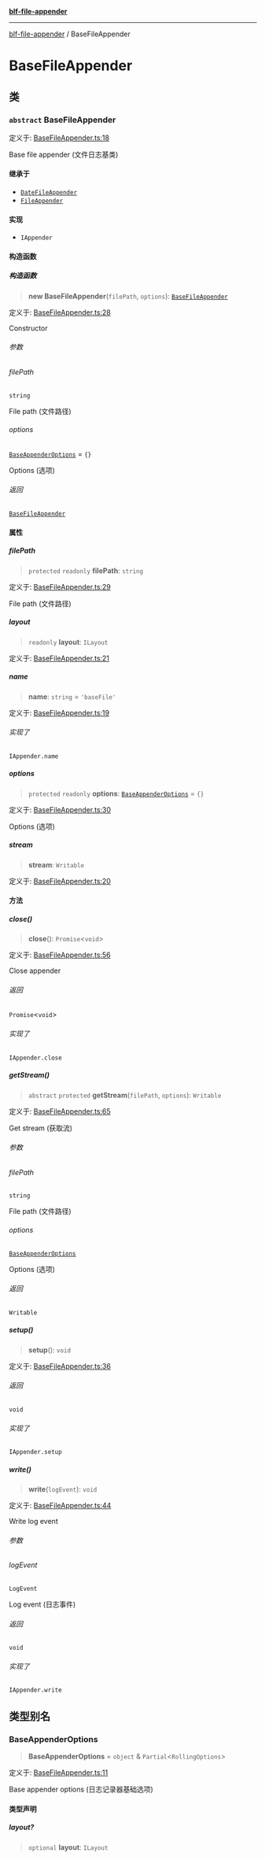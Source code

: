[**blf-file-appender**](index.md)

***

[blf-file-appender](index.md) / BaseFileAppender

# BaseFileAppender

## 类

### `abstract` BaseFileAppender

定义于: [BaseFileAppender.ts:18](https://github.com/fengxinming/log-base/blob/483618e5ef8d17f349bb26fef0da7eaaacfb7fef/packages/file-appender/src/BaseFileAppender.ts#L18)

Base file appender (文件日志基类)

#### 继承于

- [`DateFileAppender`](DateFileAppender.md#datefileappender)
- [`FileAppender`](FileAppender.md#fileappender)

#### 实现

- `IAppender`

#### 构造函数

##### 构造函数

> **new BaseFileAppender**(`filePath`, `options`): [`BaseFileAppender`](#basefileappender)

定义于: [BaseFileAppender.ts:28](https://github.com/fengxinming/log-base/blob/483618e5ef8d17f349bb26fef0da7eaaacfb7fef/packages/file-appender/src/BaseFileAppender.ts#L28)

Constructor

###### 参数

###### filePath

`string`

File path (文件路径)

###### options

[`BaseAppenderOptions`](#baseappenderoptions) = `{}`

Options (选项)

###### 返回

[`BaseFileAppender`](#basefileappender)

#### 属性

##### filePath

> `protected` `readonly` **filePath**: `string`

定义于: [BaseFileAppender.ts:29](https://github.com/fengxinming/log-base/blob/483618e5ef8d17f349bb26fef0da7eaaacfb7fef/packages/file-appender/src/BaseFileAppender.ts#L29)

File path (文件路径)

##### layout

> `readonly` **layout**: `ILayout`

定义于: [BaseFileAppender.ts:21](https://github.com/fengxinming/log-base/blob/483618e5ef8d17f349bb26fef0da7eaaacfb7fef/packages/file-appender/src/BaseFileAppender.ts#L21)

##### name

> **name**: `string` = `'baseFile'`

定义于: [BaseFileAppender.ts:19](https://github.com/fengxinming/log-base/blob/483618e5ef8d17f349bb26fef0da7eaaacfb7fef/packages/file-appender/src/BaseFileAppender.ts#L19)

###### 实现了

`IAppender.name`

##### options

> `protected` `readonly` **options**: [`BaseAppenderOptions`](#baseappenderoptions) = `{}`

定义于: [BaseFileAppender.ts:30](https://github.com/fengxinming/log-base/blob/483618e5ef8d17f349bb26fef0da7eaaacfb7fef/packages/file-appender/src/BaseFileAppender.ts#L30)

Options (选项)

##### stream

> **stream**: `Writable`

定义于: [BaseFileAppender.ts:20](https://github.com/fengxinming/log-base/blob/483618e5ef8d17f349bb26fef0da7eaaacfb7fef/packages/file-appender/src/BaseFileAppender.ts#L20)

#### 方法

##### close()

> **close**(): `Promise`\<`void`\>

定义于: [BaseFileAppender.ts:56](https://github.com/fengxinming/log-base/blob/483618e5ef8d17f349bb26fef0da7eaaacfb7fef/packages/file-appender/src/BaseFileAppender.ts#L56)

Close appender

###### 返回

`Promise`\<`void`\>

###### 实现了

`IAppender.close`

##### getStream()

> `abstract` `protected` **getStream**(`filePath`, `options`): `Writable`

定义于: [BaseFileAppender.ts:65](https://github.com/fengxinming/log-base/blob/483618e5ef8d17f349bb26fef0da7eaaacfb7fef/packages/file-appender/src/BaseFileAppender.ts#L65)

Get stream (获取流)

###### 参数

###### filePath

`string`

File path (文件路径)

###### options

[`BaseAppenderOptions`](#baseappenderoptions)

Options (选项)

###### 返回

`Writable`

##### setup()

> **setup**(): `void`

定义于: [BaseFileAppender.ts:36](https://github.com/fengxinming/log-base/blob/483618e5ef8d17f349bb26fef0da7eaaacfb7fef/packages/file-appender/src/BaseFileAppender.ts#L36)

###### 返回

`void`

###### 实现了

`IAppender.setup`

##### write()

> **write**(`logEvent`): `void`

定义于: [BaseFileAppender.ts:44](https://github.com/fengxinming/log-base/blob/483618e5ef8d17f349bb26fef0da7eaaacfb7fef/packages/file-appender/src/BaseFileAppender.ts#L44)

Write log event

###### 参数

###### logEvent

`LogEvent`

Log event (日志事件)

###### 返回

`void`

###### 实现了

`IAppender.write`

## 类型别名

### BaseAppenderOptions

> **BaseAppenderOptions** = `object` & `Partial`\<`RollingOptions`\>

定义于: [BaseFileAppender.ts:11](https://github.com/fengxinming/log-base/blob/483618e5ef8d17f349bb26fef0da7eaaacfb7fef/packages/file-appender/src/BaseFileAppender.ts#L11)

Base appender options (日志记录器基础选项)

#### 类型声明

##### layout?

> `optional` **layout**: `ILayout`
